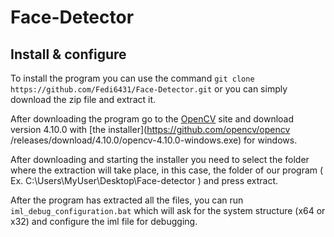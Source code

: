 # Face-Detector
## Install & configure
To install the program you can use the command `git clone https://github.com/Fedi6431/Face-Detector.git` or you can simply download the zip file and extract it.


After downloading the program go to the [OpenCV](https://opencv.org/releases/) site and download version 4.10.0 with [the installer](https://github.com/opencv/opencv /releases/download/4.10.0/opencv-4.10.0-windows.exe) for windows. 

After downloading and starting the installer you need to select the folder where the extraction will take place, in this case, the folder of our program ( Ex. C:\Users\MyUser\Desktop\Face-detector ) and press extract.

After the program has extracted all the files, you can run `iml_debug_configuration.bat` which will ask for the system structure (x64 or x32) and configure the iml file for debugging.
